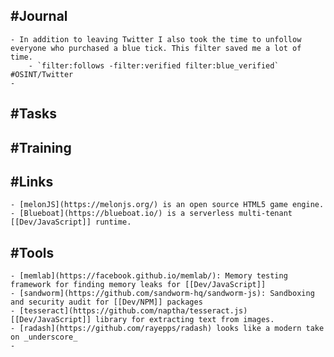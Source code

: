 ## #Journal
	- In addition to leaving Twitter I also took the time to unfollow everyone who purchased a blue tick. This filter saved me a lot of time.
		- `filter:follows -filter:verified filter:blue_verified` #OSINT/Twitter
	-
## #Tasks
## #Training
## #Links
	- [melonJS](https://melonjs.org/) is an open source HTML5 game engine.
	- [Blueboat](https://blueboat.io/) is a serverless multi-tenant [[Dev/JavaScript]] runtime.
## #Tools
	- [memlab](https://facebook.github.io/memlab/): Memory testing framework for finding memory leaks for [[Dev/JavaScript]]
	- [sandworm](https://github.com/sandworm-hq/sandworm-js): Sandboxing and security audit for [[Dev/NPM]] packages
	- [tesseract](https://github.com/naptha/tesseract.js) [[Dev/JavaScript]] library for extracting text from images.
	- [radash](https://github.com/rayepps/radash) looks like a modern take on _underscore_
	-